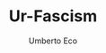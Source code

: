---
title: Ur-Fascism
author: Umberto Eco
year: 1995
citation: >
    Eco, Umberto. "Ur-fascism." The New York review of books 42, no. 11 (1995): 12-15.
link: https://github.com/wandyezj/reference/blob/master/ur-fascism.pdf
---